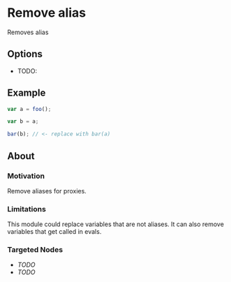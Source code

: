 # Remove alias

Removes alias

## Options

- TODO:

## Example

```js
var a = foo();

var b = a;

bar(b); // <- replace with bar(a)
```

## About

### Motivation

Remove aliases for proxies.

### Limitations

This module could replace variables that are not aliases. It can also remove variables that get called in evals.

### Targeted Nodes

<!-- What nodes does your visitor target ? -->

- _TODO_
- _TODO_
